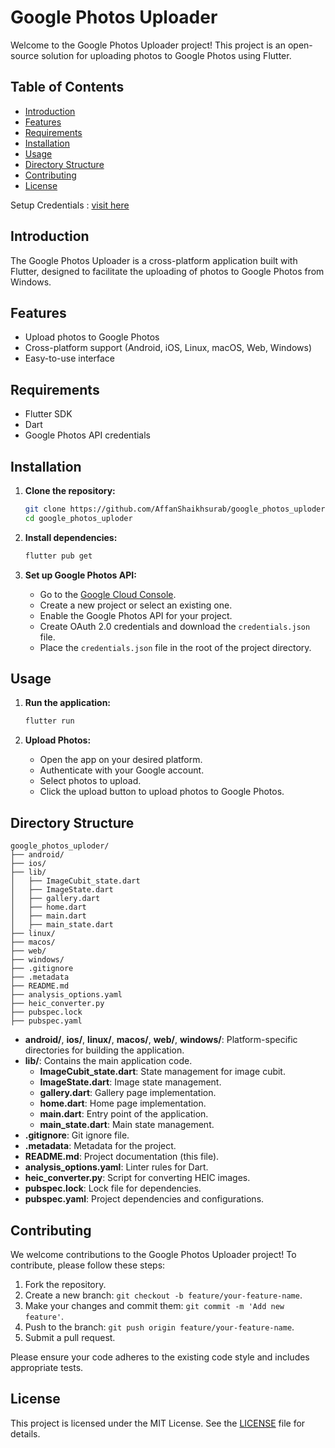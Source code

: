 # Google Photos Uploader

Welcome to the Google Photos Uploader project! This project is an open-source solution for uploading photos to Google Photos using Flutter.

## Table of Contents

- [Introduction](#introduction)
- [Features](#features)
- [Requirements](#requirements)
- [Installation](#installation)
- [Usage](#usage)
- [Directory Structure](#directory-structure)
- [Contributing](#contributing)
- [License](#license)

Setup Credentials : [visit here](https://github.com/AffanShaikhsurab/google_photos_uploder/blob/main/CREDENTIALS.MD)
## Introduction

The Google Photos Uploader is a cross-platform application built with Flutter, designed to facilitate the uploading of photos to Google Photos from  Windows.

## Features

- Upload photos to Google Photos
- Cross-platform support (Android, iOS, Linux, macOS, Web, Windows)
- Easy-to-use interface

## Requirements

- Flutter SDK
- Dart
- Google Photos API credentials

## Installation

1. **Clone the repository:**

   ```sh
   git clone https://github.com/AffanShaikhsurab/google_photos_uploder.git
   cd google_photos_uploder
   ```

2. **Install dependencies:**

   ```sh
   flutter pub get
   ```

3. **Set up Google Photos API:**

   - Go to the [Google Cloud Console](https://console.cloud.google.com/).
   - Create a new project or select an existing one.
   - Enable the Google Photos API for your project.
   - Create OAuth 2.0 credentials and download the `credentials.json` file.
   - Place the `credentials.json` file in the root of the project directory.

## Usage

1. **Run the application:**

   ```sh
   flutter run
   ```

2. **Upload Photos:**
   - Open the app on your desired platform.
   - Authenticate with your Google account.
   - Select photos to upload.
   - Click the upload button to upload photos to Google Photos.

## Directory Structure

```plaintext
google_photos_uploder/
├── android/
├── ios/
├── lib/
│   ├── ImageCubit_state.dart
│   ├── ImageState.dart
│   ├── gallery.dart
│   ├── home.dart
│   ├── main.dart
│   ├── main_state.dart
├── linux/
├── macos/
├── web/
├── windows/
├── .gitignore
├── .metadata
├── README.md
├── analysis_options.yaml
├── heic_converter.py
├── pubspec.lock
├── pubspec.yaml
```

- **android/**, **ios/**, **linux/**, **macos/**, **web/**, **windows/**: Platform-specific directories for building the application.
- **lib/**: Contains the main application code.
  - **ImageCubit_state.dart**: State management for image cubit.
  - **ImageState.dart**: Image state management.
  - **gallery.dart**: Gallery page implementation.
  - **home.dart**: Home page implementation.
  - **main.dart**: Entry point of the application.
  - **main_state.dart**: Main state management.
- **.gitignore**: Git ignore file.
- **.metadata**: Metadata for the project.
- **README.md**: Project documentation (this file).
- **analysis_options.yaml**: Linter rules for Dart.
- **heic_converter.py**: Script for converting HEIC images.
- **pubspec.lock**: Lock file for dependencies.
- **pubspec.yaml**: Project dependencies and configurations.

## Contributing

We welcome contributions to the Google Photos Uploader project! To contribute, please follow these steps:

1. Fork the repository.
2. Create a new branch: `git checkout -b feature/your-feature-name`.
3. Make your changes and commit them: `git commit -m 'Add new feature'`.
4. Push to the branch: `git push origin feature/your-feature-name`.
5. Submit a pull request.

Please ensure your code adheres to the existing code style and includes appropriate tests.

## License

This project is licensed under the MIT License. See the [LICENSE](LICENSE) file for details.
